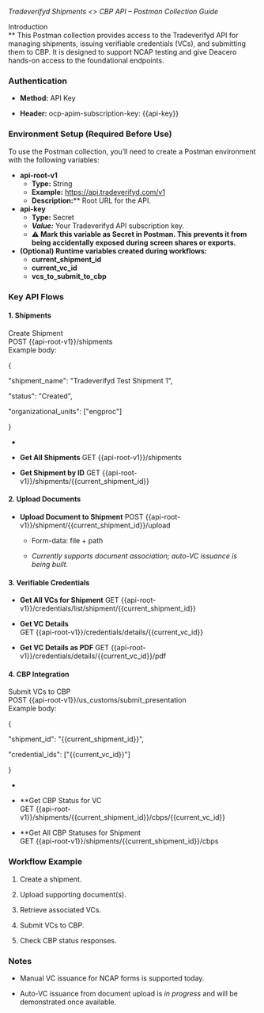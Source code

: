 *Tradeverifyd Shipments \<\> CBP API – Postman Collection Guide*

Introduction  
** This Postman collection provides access to the Tradeverifyd API for managing shipments, issuing verifiable credentials (VCs), and submitting them to CBP. It is designed to support NCAP testing and give Deacero hands-on access to the foundational endpoints.

### Authentication
  - **Method:** API Key

  - **Header:** ocp-apim-subscription-key: {{api-key}}

### Environment Setup (Required Before Use)
To use the Postman collection, you’ll need to create a Postman environment with the following variables:
  - **api-root-v1**  
      - **Type:** String  
      - **Example:** https://api.tradeverifyd.com/v1  
      - **Description:**** Root URL for the API.
  - **api-key**
      - **Type:** Secret
      - ***Value:*** Your Tradeverifyd API subscription key.
      - **⚠️ Mark this variable as Secret in Postman. This prevents it from being accidentally exposed during screen shares or exports.** 
  - **(Optional) Runtime variables created during workflows:**
      - **current\_shipment\_id**  
      - **current\_vc\_id**  
      - **vcs\_to\_submit\_to\_cbp**
### Key API Flows
#### 1. Shipments
Create Shipment  
POST {{api-root-v1}}/shipments  
Example body:  
  
{

"shipment\_name": "Tradeverifyd Test Shipment 1",

"status": "Created",

"organizational\_units": \["engproc"\]

}

  - 
  - **Get All Shipments** 
    GET {{api-root-v1}}/shipments

  - **Get Shipment by ID** 
    GET {{api-root-v1}}/shipments/{{current\_shipment\_id}}

#### 2. Upload Documents
  - **Upload Document to Shipment**
    POST {{api-root-v1}}/shipment/{{current_shipment_id}}/upload
    
      - Form-data: file + path
    
      - *Currently supports document association; auto-VC issuance is being built.*

#### 3. Verifiable Credentials
  - **Get All VCs for Shipment** 
    GET {{api-root-v1}}/credentials/list/shipment/{{current_shipment_id}}

  - **Get VC Details**  
    GET {{api-root-v1}}/credentials/details/{{current_vc_id}}

  - **Get VC Details as PDF** 
    GET {{api-root-v1}}/credentials/details/{{current_vc_id}}/pdf

#### 4. CBP Integration
Submit VCs to CBP  
POST {{api-root-v1}}/us_customs/submit_presentation  
Example body:  
  
{

"shipment_id": "{{current_shipment_id}}",

"credential_ids": ["{{current_vc_id}}"]

}

  - 
  - **Get CBP Status for VC  
    GET {{api-root-v1}}/shipments/{{current_shipment_id}}/cbps/{{current_vc_id}}

  - **Get All CBP Statuses for Shipment  
    GET {{api-root-v1}}/shipments/{{current_shipment_id}}/cbps

### Workflow Example
1.  Create a shipment.

2.  Upload supporting document(s).

3.  Retrieve associated VCs.

4.  Submit VCs to CBP.

5.  Check CBP status responses.

### Notes
  - Manual VC issuance for NCAP forms is supported today.

  - Auto-VC issuance from document upload is *in progress* and will be demonstrated once available.
